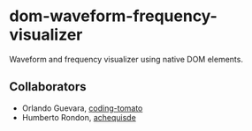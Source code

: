 # dom-waveform-frequency-visualizer

Waveform and frequency visualizer using native DOM elements.

## Collaborators

- Orlando Guevara, [coding-tomato](https://github.com/coding-tomato)
- Humberto Rondon, [achequisde](https://github.com/achequisde)
